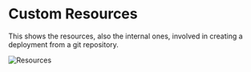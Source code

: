 # Custom Resources

This shows the resources, also the internal ones, involved in creating a deployment from a git repository.

![Resources](/img/FleetResources.svg)
